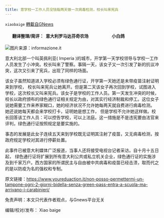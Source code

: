```yaml
---
title: 意学校一工作人员没钱每两天做一次病毒检测，校长叫来宪兵
---
```

`xiaobaige` [轉載自GNews](https://gnews.org/zh-hans/1547523/)

####        翻译整理/简评：  意大利罗马达芬奇农场                       小白鸽
![](https://assets.gnews.org/wp-content/uploads/2021/09/Schermata-2021-09-22-alle-12.04.23.png)图片来源：informazione.it


意大利北部一个叫英佩利亚( Imperia )的城市，开学第一天学校领导与学校一工作人员发生了小冲突。校长叫来了警察。事隔一天，该女子又一次引发了新的抗议冲突，这次又引来了宪兵，出现了同样的场面。

该女子虽然知道进入学校必须有绿色通行证，开学第一天她还是未带疫苗注射证明来到学校， 校长叫来宪兵让她离开。但是第二天该女子再次回到学校，试图进入学校，这次校长又叫来宪兵。该女子是学校的工作人员。第一天发生冲突的时候，校长以政府颁布的绿色通行证相关规定为由，对其实行经济制裁和停工。这位女子说她需要工作来养家糊口，她的经济状况不允许她每两天就自费进行病毒检测。 她还说她每天都会来学校打卡，证明她是想工作， 但是学校不允许她这样做。校长回答该工作人员：可以控告学校，可以上法庭。这一措施是不是违宪要由法官来评判，绿色通行证按照规定是要实施的。

事态的发展是此女子连续五天来到学校既无证明其注射了疫苗，又无病毒检测，按政府规定学校对其进行停薪处置。

此事件已被意大利媒体广泛报道，当事人还将接受电视台记者采访。自十月十五日起， 绿色通行证将扩展到所有意大利公共或私立机关企业，绿色通行证的实施涉及到千家万户。西方国家的所谓民主与自由被中共病毒和疫苗已经击溃，取而代之的是以防疫为名的强权和专制。

原文链接：https://www.youreduaction.it/non-posso-permettermi-un-tampone-ogni-2-giorni-bidella-senza-green-pass-entra-a-scuola-ma-arrivano-i-carabinieri/

免责声明：本文只代表作者观点，与Gnews平台无关

编辑/校对/发布： Xiao baige
